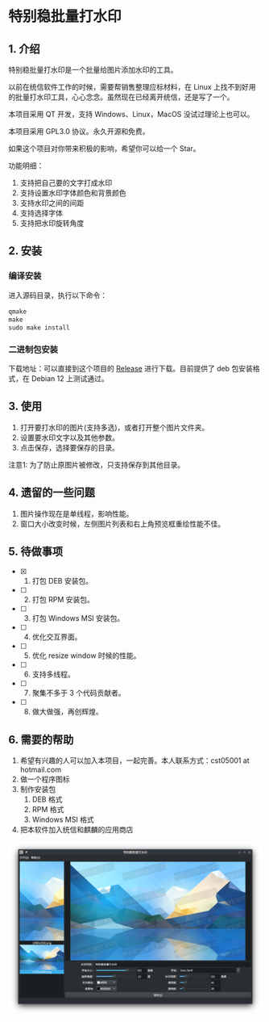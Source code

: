 # 特别稳批量打水印

## 1. 介绍

特别稳批量打水印是一个批量给图片添加水印的工具。

以前在统信软件工作的时候，需要帮销售整理应标材料，在 Linux 上找不到好用的批量打水印工具，心心念念。虽然现在已经离开统信，还是写了一个。

本项目采用 QT 开发，支持 Windows、Linux，MacOS 没试过理论上也可以。

本项目采用 GPL3.0 协议。永久开源和免费。

如果这个项目对你带来积极的影响，希望你可以给一个 Star。

功能明细：

1. 支持把自己要的文字打成水印
2. 支持设置水印字体颜色和背景颜色
3. 支持水印之间的间距
4. 支持选择字体
5. 支持把水印旋转角度

## 2. 安装

### 编译安装

进入源码目录，执行以下命令：


```
qmake
make
sudo make install
```

### 二进制包安装

下载地址：可以直接到这个项目的 [Release](https://github.com/cst05001/watermark-tool/releases) 进行下载。目前提供了 deb 包安装格式，在 Debian 12 上测试通过。

## 3. 使用

1. 打开要打水印的图片(支持多选)，或者打开整个图片文件夹。
2. 设置要水印文字以及其他参数。
3. 点击保存，选择要保存的目录。

注意1: 为了防止原图片被修改，只支持保存到其他目录。

## 4. 遗留的一些问题

1. 图片操作现在是单线程，影响性能。
2. 窗口大小改变时候，左侧图片列表和右上角预览框重绘性能不佳。

## 5. 待做事项

- [x] 1. 打包 DEB 安装包。
- [ ] 2. 打包 RPM 安装包。
- [ ] 3. 打包 Windows MSI 安装包。
- [ ] 4. 优化交互界面。
- [ ] 5. 优化 resize window 时候的性能。
- [ ] 6. 支持多线程。
- [ ] 7. 聚集不多于 3 个代码贡献者。
- [ ] 8. 做大做强，再创辉煌。

## 6. 需要的帮助

1. 希望有兴趣的人可以加入本项目，一起完善。本人联系方式：cst05001 at hotmail.com
2. 做一个程序图标
3. 制作安装包
    1. DEB 格式
    2. RPM 格式
    3. Windows MSI 格式
4. 把本软件加入统信和麒麟的应用商店

![screenshot1.png](screenshot1.png)
